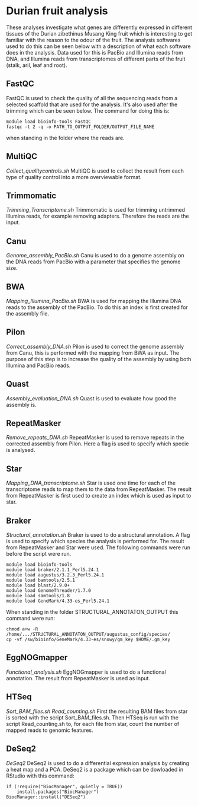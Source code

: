 # Durian fruit analysis

These analyses investigate what genes are differently expressed in different tissues of the Durian zibethinus Musang King fruit which is interesting to get familiar with the reason to the odour of the fruit. The analysis softwares used to do this can be seen below with a description of what each software does in the analysis. Data used for this is PacBio and Illumina reads from DNA, and Illumina reads from transcriptomes of different parts of the fruit (stalk, aril, leaf and root).

## FastQC
FastQC is used to check the quality of all the sequencing reads from a selected scaffold that are used for the analysis. It's also used after the trimming which can be seen below. The command for doing this is:

```Loading modules:
module load bioinfo-tools FastQC
fastqc -t 2 -q -o PATH_TO_OUTPUT_FOLDER/OUTPUT_FILE_NAME
```

when standing in the folder where the reads are.

## MultiQC
_Collect_qualitycontrols.sh_
MultiQC is used to collect the result from each type of quality control into a more overviewable format.

## Trimmomatic
_Trimming_Transcriptome.sh_
Trimmomatic is used for trimming untrimmed Illumina reads, for example removing adapters. Therefore the reads are the input.

## Canu
_Genome_assembly_PacBio.sh_
Canu is used to do a genome assembly on the DNA reads from PacBio with a parameter that specifies the genome size.

## BWA
_Mapping_Illumina_PacBio.sh_
BWA is used for mapping the Illumina DNA reads to the assembly of the PacBio. To do this an index is first created for the assembly file.

## Pilon
_Correct_assembly_DNA.sh_
Pilon is used to correct the genome assembly from Canu, this is performed with the mapping from BWA as input. The purpose of this step is to increase the quality of the assembly by using both Illumina and PacBio reads.

## Quast
_Assembly_evaluation_DNA.sh_
Quast is used to evaluate how good the assembly is.

## RepeatMasker
_Remove_repeats_DNA.sh_
RepeatMasker is used to remove repeats in the corrected assembly from Pilon. Here a flag is used to specify which specie is analysed.

## Star
_Mapping_DNA_transcriptome.sh_
Star is used one time for each of the transcriptome reads to map them to the data from RepeatMasker. The result from RepeatMasker is first used to create an index which is used as input to star.

## Braker
_Structural_annotation.sh_
Braker is used to do a structural annotation. A flag is used to specify which species the analysis is performed for. The result from RepeatMasker and Star were used. The following commands were run before the script were run.

```
module load bioinfo-tools
module load braker/2.1.1_Perl5.24.1
module load augustus/3.2.3_Perl5.24.1
module load bamtools/2.5.1
module load blast/2.9.0+
module load GenomeThreader/1.7.0
module load samtools/1.8
module load GeneMark/4.33-es_Perl5.24.1
```

When standing in the folder STRUCTURAL_ANNOTATON_OUTPUT this command were run:

```source $AUGUSTUS_CONFIG_COPY
chmod a+w -R /home/.../STRUCTURAL_ANNOTATON_OUTPUT/augustus_config/species/
cp -vf /sw/bioinfo/GeneMark/4.33-es/snowy/gm_key $HOME/.gm_key
```

## EggNOGmapper
_Functional_analysis.sh_
EggNOGmapper is used to do a functional annotation. The result from RepeatMasker is used as input.

## HTSeq
_Sort_BAM_files.sh_
_Read_counting.sh_
First the resulting BAM files from star is sorted with the script Sort_BAM_files.sh. Then HTSeq is run with the script Read_counting.sh to, for each file from star, count the number of mapped reads to genomic features.

## DeSeq2
_DeSeq2_
DeSeq2 is used to do a differential expression analysis by creating a heat map and a PCA. DeSeq2 is a package which can be dowloaded in RStudio with this command:

```
if (!require("BiocManager", quietly = TRUE))
    install.packages("BiocManager")
BiocManager::install("DESeq2")
```


